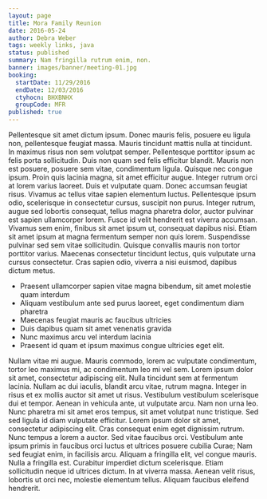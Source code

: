 ```yaml
---
layout: page
title: Mora Family Reunion
date: 2016-05-24
author: Debra Weber
tags: weekly links, java
status: published
summary: Nam fringilla rutrum enim, non.
banner: images/banner/meeting-01.jpg
booking:
  startDate: 11/29/2016
  endDate: 12/03/2016
  ctyhocn: BHXBNHX
  groupCode: MFR
published: true
---
```

Pellentesque sit amet dictum ipsum. Donec mauris felis, posuere eu ligula non, pellentesque feugiat massa. Mauris tincidunt mattis nulla at tincidunt. In maximus risus non sem volutpat semper. Pellentesque porttitor ipsum ac felis porta sollicitudin. Duis non quam sed felis efficitur blandit. Mauris non est posuere, posuere sem vitae, condimentum ligula. Quisque nec congue ipsum. Proin quis lacinia magna, sit amet efficitur augue. Integer rutrum orci at lorem varius laoreet. Duis et vulputate quam. Donec accumsan feugiat risus. Vivamus ac tellus vitae sapien elementum luctus. Pellentesque ipsum odio, scelerisque in consectetur cursus, suscipit non purus. Integer rutrum, augue sed lobortis consequat, tellus magna pharetra dolor, auctor pulvinar est sapien ullamcorper lorem.
Fusce id velit hendrerit est viverra accumsan. Vivamus sem enim, finibus sit amet ipsum ut, consequat dapibus nisi. Etiam sit amet ipsum at magna fermentum semper non quis lorem. Suspendisse pulvinar sed sem vitae sollicitudin. Quisque convallis mauris non tortor porttitor varius. Maecenas consectetur tincidunt lectus, quis vulputate urna cursus consectetur. Cras sapien odio, viverra a nisi euismod, dapibus dictum metus.

* Praesent ullamcorper sapien vitae magna bibendum, sit amet molestie quam interdum
* Aliquam vestibulum ante sed purus laoreet, eget condimentum diam pharetra
* Maecenas feugiat mauris ac faucibus ultricies
* Duis dapibus quam sit amet venenatis gravida
* Nunc maximus arcu vel interdum lacinia
* Praesent id quam et ipsum maximus congue ultricies eget elit.

Nullam vitae mi augue. Mauris commodo, lorem ac vulputate condimentum, tortor leo maximus mi, ac condimentum leo mi vel sem. Lorem ipsum dolor sit amet, consectetur adipiscing elit. Nulla tincidunt sem at fermentum lacinia. Nullam ac dui iaculis, blandit arcu vitae, rutrum magna. Integer in risus et ex mollis auctor sit amet ut risus. Vestibulum vestibulum scelerisque dui et tempor. Aenean in vehicula ante, ut vulputate arcu. Nam non urna leo. Nunc pharetra mi sit amet eros tempus, sit amet volutpat nunc tristique. Sed sed ligula id diam vulputate efficitur. Lorem ipsum dolor sit amet, consectetur adipiscing elit. Cras consequat enim eget dignissim rutrum. Nunc tempus a lorem a auctor. Sed vitae faucibus orci. Vestibulum ante ipsum primis in faucibus orci luctus et ultrices posuere cubilia Curae;
Nam sed feugiat enim, in facilisis arcu. Aliquam a fringilla elit, vel congue mauris. Nulla a fringilla est. Curabitur imperdiet dictum scelerisque. Etiam sollicitudin neque id ultrices dictum. In at viverra massa. Aenean velit risus, lobortis ut orci nec, molestie elementum tellus. Aliquam faucibus eleifend hendrerit.
